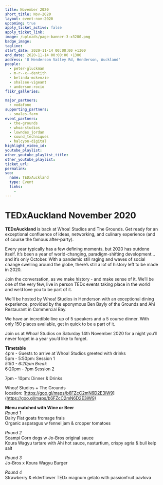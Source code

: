 ```yaml
---
title: November 2020
short_title: Nov-2020
layout: event-nov-2020
upcoming: true
apply_ticket_active: false
apply_ticket_link:
image: /uploads/page-banner-3-x3200.png
badge_image:
tagline:
start_date: 2020-11-14 00:00:00 +1300
end_date: 2020-11-14 00:00:00 +1300
address: '8 Henderson Valley Rd, Henderson, Auckland'
people:
  - peter-gluckman
  - m-r--x--dentith
  - belinda-mckenzie
  - shalsee-vigeant
  - anderson-rocio
flikr_galleries:
  -
major_partners:
  - vodafone
supporting_partners:
  - smales-farm
event_partners:
  - the-grounds
  - whoa-studios
  - lowndes_jordan
  - sound_techniques
  - halcyon-digital
highlight_video_id:
youtube_playlist:
other_youtube_playlist_title:
other_youtube_playlist:
ticket_url:
permalink:
seo:
  name: TEDxAuckland
  type: Event
  links:
    -
---
```


# TEDxAuckland November 2020

**TEDxAuckland** is back at Whoa\! Studios and The Grounds. Get ready for an exceptional confluence of ideas, networking, and culinary experience (and of course the famous after-party).

Every year typically has a few defining moments, but 2020 has outdone itself. It’s been a year of world-changing, paradigm-shifting development… and it’s only October. With a pandemic still raging and waves of social change swelling around the globe, there’s still a lot of history left to be made in 2020.

Join the conversation, as we make history - and make sense of it. We’ll be one of the very few, live in person TEDx events taking place in the world and we’d love you to be part of it.

We’ll be hosted by Whoa\! Studios in Henderson with an exceptional dining experience, provided by the eponymous Ben Bayly of the Grounds and Ahi Restaurant in Commercial Bay.

We have an incredible line up of 5 speakers and a 5 course dinner. With only 150 places available, get in quick to be a part of it.

Join us at Whoa\! Studios on Saturday 14th November 2020 for a night you’ll never forget in a year you’d like to forget.

**Timetable**<br>
4pm - Guests to arrive at Whoa\! Studios greeted with drinks<br>
5pm - 5:50pm: Session 1<br>
*5:50 - 6:20pm Break*<br>
6:20pm - 7pm Session 2

7pm - 10pm: Dinner & Drinks

Whoa\! Studios + The Grounds location:&nbsp;[https://goo.gl/maps/b6FZcC2mN6D2E3iW9](https://goo.gl/maps/b6FZcC2mN6D2E3iW9)

**Menu matched with Wine or Beer**<br>
*Round 1*<br>
Dairy Flat goats fromage frais<br>
Organic asparagus w fennel jam & cropper tomatoes<br>

*Round 2*<br>
Scampi Corn dogs w Jo-Bros original sauce<br>
Koura Wagyu tartare with Ahi hot sauce, nasturtium, crispy agria & bull kelp salt<br>

*Round 3*<br>
Jo-Bros x Koura Wagyu Burger<br>

*Round 4*<br>
Strawberry & elderflower TEDx magnum gelato with passionfruit pavlova